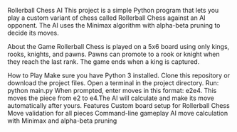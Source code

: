 Rollerball Chess AI
This project is a simple Python program that lets you play a custom variant of chess called Rollerball Chess against an AI opponent. The AI uses the Minimax algorithm with alpha-beta pruning to decide its moves.

About the Game
Rollerball Chess is played on a 5x6 board using only kings, rooks, knights, and pawns. Pawns can promote to a rook or knight when they reach the last rank. The game ends when a king is captured.

How to Play
Make sure you have Python 3 installed.
Clone this repository or download the project files.
Open a terminal in the project directory.
Run: python main.py
When prompted, enter moves in this format: e2e4. This moves the piece from e2 to e4.The AI will calculate and make its move automatically after yours.
Features
Custom board setup for Rollerball Chess
Move validation for all pieces
Command-line gameplay
AI move calculation with Minimax and alpha-beta pruning

